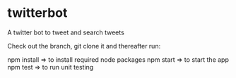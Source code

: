 # twitterbot
A twitter bot to tweet and search tweets

Check out the branch, git clone it and thereafter run:

npm install => to install required node packages
npm start => to start the app
npm test => to run unit testing
